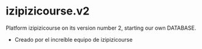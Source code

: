 # izipizicourse.v2
Platform izipizicourse on its version number 2, starting our own DATABASE.

* Creado por el increíble equipo de izipizicourse